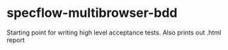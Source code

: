 # specflow-multibrowser-bdd
Starting point for writing high level acceptance tests. Also prints out .html report
